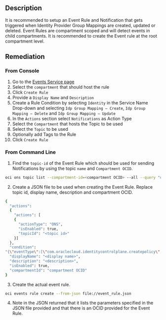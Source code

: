 ## Description

It is recommended to setup an Event Rule and Notification that gets triggered when Identity Provider Group Mappings are created, updated or deleted. Event Rules are compartment scoped and will detect events in child compartments. It is recommended to create the Event rule at the root compartment level.

## Remediation

### From Console

1. Go to the [Events Service page](https://console.us-ashburn1.oraclecloud.com/events/rules)
2. Select the `compartment` that should host the rule
3. Click `Create Rule`
4. Provide a `Display Name` and `Description`
5. Create a Rule Condition by selecting `Identity` in the Service Name Drop-down and selecting `Idp Group Mapping – Create`, `Idp Group Mapping – Delete` and `Idp Group Mapping – Update`
6. In the `Actions` section select `Notifications` as Action Type
7. Select the `Compartment` that hosts the Topic to be used
8. Select the `Topic` to be used
9. Optionally add Tags to the Rule
10. Click `Create Rule`

### From Command Line

1. Find the `topic-id` of the Event Rule which should be used for sending Notifications by using the topic `name` and `Compartment OCID`.

```bash
oci ons topic list --compartment-id=<compartment OCID> --all --query "data [?name=='<topic_name>']".{"name:name,topic_id:\"topic-id\""} --output table
```

2. Create a JSON file to be used when creating the Event Rule. Replace topic id, display name, description and compartment OCID.

```bash
{
  "actions":
  {
    "actions": [
    {
      "actionType": "ONS",
      "isEnabled": true,
      "topicId": "<topic id>"
    }]
  },
  "condition":
"{\"eventType\":[\"com.oraclecloud.identitycontrolplane.createpolicy\",\"com. oraclecloud.identitycontrolplane.deletepolicy\",\"com.oraclecloud.identitycontrolplane.updatepolicy\"],\"data\":{}}",
  "displayName": "<display name>",
  "description": "<description>",
  "isEnabled": true,
  "compartmentId": "compartment OCID"
}
```

3. Create the actual event rule.

```bash
oci events rule create --from-json file://event_rule.json
```

4. Note in the JSON returned that it lists the parameters specified in the JSON file provided and that there is an OCID provided for the Event Rule.